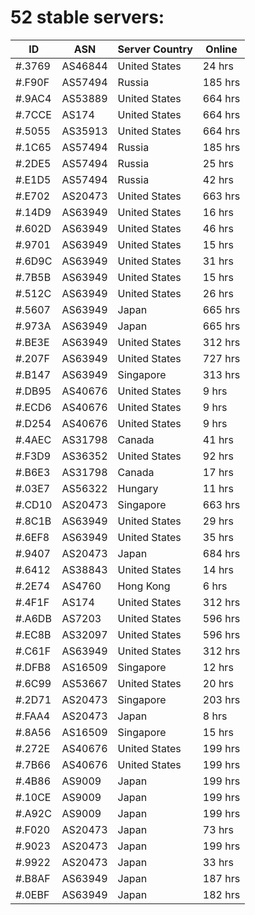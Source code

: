 # 52 stable servers:

| ID | ASN | Server Country | Online |
| ------ | ------ | ------ | ------ |
| #.3769 | AS46844 | United States | 24 hrs |
| #.F90F | AS57494 | Russia | 185 hrs |
| #.9AC4 | AS53889 | United States | 664 hrs |
| #.7CCE | AS174 | United States | 664 hrs |
| #.5055 | AS35913 | United States | 664 hrs |
| #.1C65 | AS57494 | Russia | 185 hrs |
| #.2DE5 | AS57494 | Russia | 25 hrs |
| #.E1D5 | AS57494 | Russia | 42 hrs |
| #.E702 | AS20473 | United States | 663 hrs |
| #.14D9 | AS63949 | United States | 16 hrs |
| #.602D | AS63949 | United States | 46 hrs |
| #.9701 | AS63949 | United States | 15 hrs |
| #.6D9C | AS63949 | United States | 31 hrs |
| #.7B5B | AS63949 | United States | 15 hrs |
| #.512C | AS63949 | United States | 26 hrs |
| #.5607 | AS63949 | Japan | 665 hrs |
| #.973A | AS63949 | Japan | 665 hrs |
| #.BE3E | AS63949 | United States | 312 hrs |
| #.207F | AS63949 | United States | 727 hrs |
| #.B147 | AS63949 | Singapore | 313 hrs |
| #.DB95 | AS40676 | United States | 9 hrs |
| #.ECD6 | AS40676 | United States | 9 hrs |
| #.D254 | AS40676 | United States | 9 hrs |
| #.4AEC | AS31798 | Canada | 41 hrs |
| #.F3D9 | AS36352 | United States | 92 hrs |
| #.B6E3 | AS31798 | Canada | 17 hrs |
| #.03E7 | AS56322 | Hungary | 11 hrs |
| #.CD10 | AS20473 | Singapore | 663 hrs |
| #.8C1B | AS63949 | United States | 29 hrs |
| #.6EF8 | AS63949 | United States | 35 hrs |
| #.9407 | AS20473 | Japan | 684 hrs |
| #.6412 | AS38843 | United States | 14 hrs |
| #.2E74 | AS4760 | Hong Kong | 6 hrs |
| #.4F1F | AS174 | United States | 312 hrs |
| #.A6DB | AS7203 | United States | 596 hrs |
| #.EC8B | AS32097 | United States | 596 hrs |
| #.C61F | AS63949 | United States | 312 hrs |
| #.DFB8 | AS16509 | Singapore | 12 hrs |
| #.6C99 | AS53667 | United States | 20 hrs |
| #.2D71 | AS20473 | Singapore | 203 hrs |
| #.FAA4 | AS20473 | Japan | 8 hrs |
| #.8A56 | AS16509 | Singapore | 15 hrs |
| #.272E | AS40676 | United States | 199 hrs |
| #.7B66 | AS40676 | United States | 199 hrs |
| #.4B86 | AS9009 | Japan | 199 hrs |
| #.10CE | AS9009 | Japan | 199 hrs |
| #.A92C | AS9009 | Japan | 199 hrs |
| #.F020 | AS20473 | Japan | 73 hrs |
| #.9023 | AS20473 | Japan | 199 hrs |
| #.9922 | AS20473 | Japan | 33 hrs |
| #.B8AF | AS63949 | Japan | 187 hrs |
| #.0EBF | AS63949 | Japan | 182 hrs |

